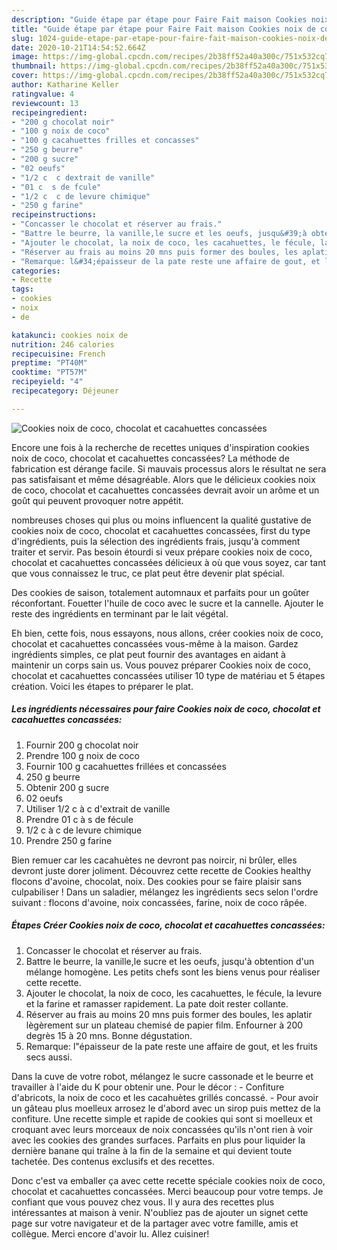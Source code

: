 ```yaml
---
description: "Guide étape par étape pour Faire Fait maison Cookies noix de coco, chocolat et cacahuettes concassées"
title: "Guide étape par étape pour Faire Fait maison Cookies noix de coco, chocolat et cacahuettes concassées"
slug: 1024-guide-etape-par-etape-pour-faire-fait-maison-cookies-noix-de-coco-chocolat-et-cacahuettes-concassees
date: 2020-10-21T14:54:52.664Z
image: https://img-global.cpcdn.com/recipes/2b38ff52a40a300c/751x532cq70/cookies-noix-de-coco-chocolat-et-cacahuettes-concassees-photo-principale-de-la-recette.jpg
thumbnail: https://img-global.cpcdn.com/recipes/2b38ff52a40a300c/751x532cq70/cookies-noix-de-coco-chocolat-et-cacahuettes-concassees-photo-principale-de-la-recette.jpg
cover: https://img-global.cpcdn.com/recipes/2b38ff52a40a300c/751x532cq70/cookies-noix-de-coco-chocolat-et-cacahuettes-concassees-photo-principale-de-la-recette.jpg
author: Katharine Keller
ratingvalue: 4
reviewcount: 13
recipeingredient:
- "200 g chocolat noir"
- "100 g noix de coco"
- "100 g cacahuettes frilles et concasses"
- "250 g beurre"
- "200 g sucre"
- "02 oeufs"
- "1/2 c  c dextrait de vanille"
- "01 c  s de fcule"
- "1/2 c  c de levure chimique"
- "250 g farine"
recipeinstructions:
- "Concasser le chocolat et réserver au frais."
- "Battre le beurre, la vanille,le sucre et les oeufs, jusqu&#39;à obtention d&#39;un mélange homogène. Les petits chefs sont les biens venus pour réaliser cette recette."
- "Ajouter le chocolat, la noix de coco, les cacahuettes, le fécule, la levure et la farine et ramasser rapidement. La pate doit rester collante."
- "Réserver au frais au moins 20 mns puis former des boules, les aplatir lègèrement sur un plateau chemisé de papier film. Enfourner à 200 degrès 15 à 20 mns. Bonne dégustation."
- "Remarque: l&#34;épaisseur de la pate reste une affaire de gout, et les fruits secs aussi."
categories:
- Recette
tags:
- cookies
- noix
- de

katakunci: cookies noix de 
nutrition: 246 calories
recipecuisine: French
preptime: "PT40M"
cooktime: "PT57M"
recipeyield: "4"
recipecategory: Déjeuner

---
```



![Cookies noix de coco, chocolat et cacahuettes concassées](https://img-global.cpcdn.com/recipes/2b38ff52a40a300c/751x532cq70/cookies-noix-de-coco-chocolat-et-cacahuettes-concassees-photo-principale-de-la-recette.jpg)

Encore une fois à la recherche de recettes uniques d'inspiration cookies noix de coco, chocolat et cacahuettes concassées? La méthode de fabrication est dérange facile. Si mauvais processus alors le résultat ne sera pas satisfaisant et même désagréable. Alors que le délicieux cookies noix de coco, chocolat et cacahuettes concassées devrait avoir un arôme et un goût qui peuvent provoquer notre appétit.

nombreuses choses qui plus ou moins influencent la qualité gustative de cookies noix de coco, chocolat et cacahuettes concassées, first du type d'ingrédients, puis la sélection des ingrédients frais, jusqu'à comment traiter et servir. Pas besoin étourdi si veux prépare cookies noix de coco, chocolat et cacahuettes concassées délicieux à où que vous soyez, car tant que vous connaissez le truc, ce plat peut être devenir plat spécial.

Des cookies de saison, totalement automnaux et parfaits pour un goûter réconfortant. Fouetter l&#39;huile de coco avec le sucre et la cannelle. Ajouter le reste des ingrédients en terminant par le lait végétal.


Eh bien, cette fois, nous essayons, nous allons, créer cookies noix de coco, chocolat et cacahuettes concassées vous-même à la maison. Gardez ingrédients simples, ce plat peut fournir des avantages en aidant à maintenir un corps sain us. Vous pouvez préparer Cookies noix de coco, chocolat et cacahuettes concassées utiliser 10 type de matériau et 5 étapes création. Voici les étapes to préparer le plat.

<!--inarticleads1-->

##### Les ingrédients nécessaires pour faire Cookies noix de coco, chocolat et cacahuettes concassées:

1. Fournir 200 g chocolat noir
1. Prendre 100 g noix de coco
1. Fournir 100 g cacahuettes frillées et concassées
1.  250 g beurre
1. Obtenir 200 g sucre
1.  02 oeufs
1. Utiliser 1/2 c à c d&#39;extrait de vanille
1. Prendre 01 c à s de fécule
1.  1/2 c à c de levure chimique
1. Prendre 250 g farine


Bien remuer car les cacahuètes ne devront pas noircir, ni brûler, elles devront juste dorer joliment. Découvrez cette recette de Cookies healthy flocons d&#39;avoine, chocolat, noix. Des cookies pour se faire plaisir sans culpabiliser ! Dans un saladier, mélangez les ingrédients secs selon l&#39;ordre suivant : flocons d&#39;avoine, noix concassées, farine, noix de coco râpée. 

<!--inarticleads2-->

##### Étapes Créer Cookies noix de coco, chocolat et cacahuettes concassées:

1. Concasser le chocolat et réserver au frais.
1. Battre le beurre, la vanille,le sucre et les oeufs, jusqu&#39;à obtention d&#39;un mélange homogène. Les petits chefs sont les biens venus pour réaliser cette recette.
1. Ajouter le chocolat, la noix de coco, les cacahuettes, le fécule, la levure et la farine et ramasser rapidement. La pate doit rester collante.
1. Réserver au frais au moins 20 mns puis former des boules, les aplatir lègèrement sur un plateau chemisé de papier film. Enfourner à 200 degrès 15 à 20 mns. Bonne dégustation.
1. Remarque: l&#34;épaisseur de la pate reste une affaire de gout, et les fruits secs aussi.


Dans la cuve de votre robot, mélangez le sucre cassonade et le beurre et travailler à l&#39;aide du K pour obtenir une. Pour le décor : - Confiture d&#39;abricots, la noix de coco et les cacahuètes grillés concassé. - Pour avoir un gâteau plus moelleux arrosez le d&#39;abord avec un sirop puis mettez de la confiture. Une recette simple et rapide de cookies qui sont si moelleux et croquant avec leurs morceaux de noix concassées qu&#39;ils n&#39;ont rien à voir avec les cookies des grandes surfaces. Parfaits en plus pour liquider la dernière banane qui traîne à la fin de la semaine et qui devient toute tachetée. Des contenus exclusifs et des recettes. 


Donc c'est va emballer ça avec cette recette spéciale cookies noix de coco, chocolat et cacahuettes concassées. Merci beaucoup pour votre temps. Je confiant que vous pouvez chez vous. Il y aura des recettes plus  intéressantes at maison à venir. N'oubliez pas de ajouter un signet cette page sur votre navigateur et de la partager avec votre famille, amis et collègue. Merci encore d'avoir lu. Allez cuisiner!
